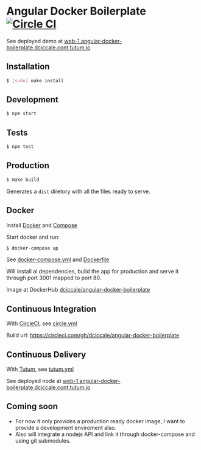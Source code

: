 # Angular Docker Boilerplate [![Circle CI](https://circleci.com/gh/dciccale/angular-docker-boilerplate.svg?style=svg)](https://circleci.com/gh/dciccale/angular-docker-boilerplate)

See deployed demo at [web-1.angular-docker-boilerplate.dciccale.cont.tutum.io](http://web-1.angular-docker-boilerplate.dciccale.cont.tutum.io)

## Installation

```bash
$ [sudo] make install
```

## Development

```bash
$ npm start
```

## Tests

```bash
$ npm test
```

## Production

```bash
$ make build
```

Generates a `dist` diretory with all the files ready to serve.

## Docker

Install [Docker](https://docs.docker.com/installation/#installation) and [Compose](https://docs.docker.com/compose/install/#install-compose)

Start docker and run:

```bash
$ docker-compose up
```

See [docker-compose.yml](docker-compose.yml) and [Dockerfile](Dockerfile)

Will install al dependencies, build the app for production and serve it through port 3001 mapped to
port 80.

Image at DockerHub [dciccale/angular-docker-boilerplate](https://registry.hub.docker.com/u/dciccale/angular-docker-boilerplate/)

## Continuous Integration

With [CircleCI](https://circleci.com/), see [circle.yml](docker-compose.yml)

Build url: https://circleci.com/gh/dciccale/angular-docker-boilerplate

## Continuous Delivery

With [Tutum](https://www.tutum.co/), see [tutum.yml](docker-compose.yml)

See deployed node at [web-1.angular-docker-boilerplate.dciccale.cont.tutum.io](http://web-1.angular-docker-boilerplate.dciccale.cont.tutum.io)

## Coming soon

- For now it only provides a production ready docker image, I want to provide a development enviroment also.
- Also will integrate a nodejs API and link it through docker-compose and using git submodules.
